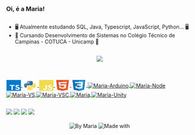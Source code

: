 ### Oi, é a Maria! 

##

- 🖥️ Atualmente estudando SQL, Java, Typescript, JavaScript, Python... 🖥️ 
- 📓 Cursando Desenvolvimento de Sistemas no Colégio Técnico de Campinas - COTUCA - Unicamp 📓

##

<div align="center">
  <a href="https://github.com/mariaxuxu">
  <img height="180em" src="https://github-readme-stats.vercel.app/api/top-langs/?username=mariaxuxu&layout=compact&langs_count=7&theme=dracula"/>
</div>
 
 ##

<div style="display: inline_block"><br>
 
  <img align="center" alt="Maria-Ts" height="30" width="40" src="https://raw.githubusercontent.com/devicons/devicon/master/icons/typescript/typescript-plain.svg">
  <img align="center" alt="Maria-Python" height="30" width="40" src="https://raw.githubusercontent.com/devicons/devicon/master/icons/python/python-original.svg">
  <img align="center" alt="Maria-Js" height="30" width="40" src="https://raw.githubusercontent.com/devicons/devicon/master/icons/javascript/javascript-plain.svg">
  <img align="center" alt="Maria-HTML" height="30" width="40" src="https://raw.githubusercontent.com/devicons/devicon/master/icons/html5/html5-original.svg">
  <img align="center" alt="Maria-CSS" height="30" width="40" src="https://raw.githubusercontent.com/devicons/devicon/master/icons/css3/css3-original.svg">
  <img align="center" alt="Maria-Arduino" height="30" width="40" src="https://cdn.jsdelivr.net/gh/devicons/devicon/icons/arduino/arduino-original-wordmark.svg" >
  <img align="center" alt="Maria-Node" height="30" width="40" src="https://cdn.jsdelivr.net/gh/devicons/devicon/icons/nodejs/nodejs-original-wordmark.svg" >
  <img align="center" alt="Maria-VS" height="30" width="40" src="https://cdn.jsdelivr.net/gh/devicons/devicon/icons/visualstudio/visualstudio-plain.svg" >
  <img align="center" alt="Maria-VSC" height="30" width="40" src="https://cdn.jsdelivr.net/gh/devicons/devicon/icons/vscode/vscode-original.svg" >
  <img align="center" alt="Maria" height="30" width="40" src="https://cdn.jsdelivr.net/gh/devicons/devicon/icons/androidstudio/androidstudio-original.svg" >
  <img align="center" alt="Maria-Unity" height="30" width="40" src="https://cdn.jsdelivr.net/gh/devicons/devicon/icons/unity/unity-original.svg" />
</div>

##
 
<div> 
  <a href="https://twitter.com/mariipspsps" target="_blank"><img src="https://img.shields.io/badge/Twitter-1DA1F2?style=for-the-badge&logo=twitter&logoColor=white" target="_blank"></a>
  <a href="https://instagram.com/https.mariiax" target="_blank"><img src="https://img.shields.io/badge/-Instagram-%23E4405F?style=for-the-badge&logo=instagram&logoColor=white" target="_blank"></a>
  <a href="https://discord.gg/wagxzStdcR" target="_blank"><img src="https://img.shields.io/badge/Discord-7289DA?style=for-the-badge&logo=discord&logoColor=white" target="_blank"></a> 
  <a href = "mailto:m.clara.xuh@gmail.com"><img src="https://img.shields.io/badge/Gmail-D14836?style=for-the-badge&logo=gmail&logoColor=white" target="_blank"></a>
 
  <div align="center"><br>
  <img align="center" alt="By Maria" src="https://user-images.githubusercontent.com/105522714/170809267-e009dfac-9b4c-4319-b6e3-8b4aeafb1e5e.jpg" height="30" />
  <img align="center" alt="Made with" src="https://user-images.githubusercontent.com/105522714/170810134-42fb871b-6142-4efd-9518-920f5643328b.jpg" height="30" />
  </div>
  
</div>

          
